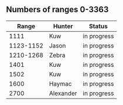 ## Numbers of ranges 0-3363


| Range      | Hunter    | Status         |
|------------|-----------|----------------|
| 1111       | Kuw       |  in progress   |
| 1123-1152  | Jason     |  in progress   |
| 1210-1268  | Zebra     |  in progress   |
| 1401       | Kuw       |  in progress   |
| 1502       | Kuw       |  in progress   |
| 1600       | Haymac    |  in progress   |
| 2700       | Alexander |  in progress   |
